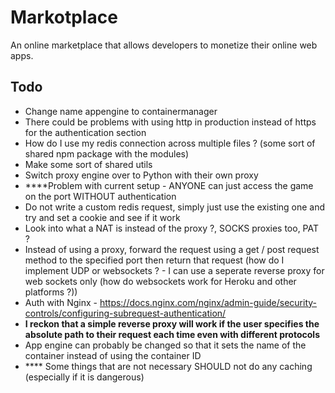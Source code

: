 # Markotplace

An online marketplace that allows developers to monetize their online web apps.

## Todo

-   Change name appengine to containermanager
-   There could be problems with using http in production instead of https for the authentication section
-   How do I use my redis connection across multiple files ? (some sort of shared npm package with the modules)
-   Make some sort of shared utils
-   Switch proxy engine over to Python with their own proxy
-   \*\*\*\*Problem with current setup - ANYONE can just access the game on the port WITHOUT authentication
-   Do not write a custom redis request, simply just use the existing one and try and set a cookie and see if it work
-   Look into what a NAT is instead of the proxy ?, SOCKS proxies too, PAT ?
-   Instead of using a proxy, forward the request using a get / post request method to the specified port then return that request (how do I implement UDP or websockets ? - I can use a seperate reverse proxy for web sockets only (how do websockets work for Heroku and other platforms ?))
-   Auth with Nginx - https://docs.nginx.com/nginx/admin-guide/security-controls/configuring-subrequest-authentication/
-   **I reckon that a simple reverse proxy will work if the user specifies the absolute path to their request each time even with different protocols**
-   App engine can probably be changed so that it sets the name of the container instead of using the container ID
-   \*\*\*\* Some things that are not necessary SHOULD not do any caching (especially if it is dangerous)
